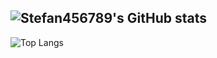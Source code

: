 ![Stefan456789's GitHub stats](https://github-readme-stats.vercel.app/api?username=Stefan456789&show_icons=true&theme=transparent&hide_border=true&disable_animations=true)
---
![Top Langs](https://github-readme-stats.vercel.app/api/top-langs/?username=Stefan456789&layout=compact&theme=transparent&hide_border=true)
